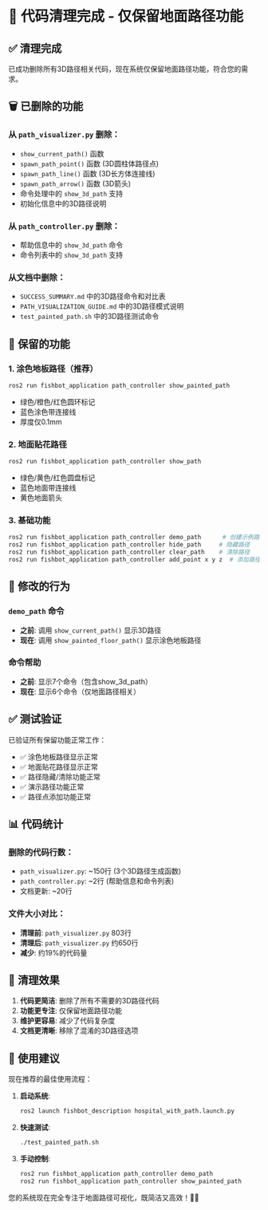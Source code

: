 # 🧹 代码清理完成 - 仅保留地面路径功能

## ✅ 清理完成

已成功删除所有3D路径相关代码，现在系统仅保留地面路径功能，符合您的需求。

## 🗑️ 已删除的功能

### 从 `path_visualizer.py` 删除：
- `show_current_path()` 函数
- `spawn_path_point()` 函数 (3D圆柱体路径点)
- `spawn_path_line()` 函数 (3D长方体连接线)
- `spawn_path_arrow()` 函数 (3D箭头)
- 命令处理中的 `show_3d_path` 支持
- 初始化信息中的3D路径说明

### 从 `path_controller.py` 删除：
- 帮助信息中的 `show_3d_path` 命令
- 命令列表中的 `show_3d_path` 支持

### 从文档中删除：
- `SUCCESS_SUMMARY.md` 中的3D路径命令和对比表
- `PATH_VISUALIZATION_GUIDE.md` 中的3D路径模式说明
- `test_painted_path.sh` 中的3D路径测试命令

## 🎯 保留的功能

### 1. 涂色地板路径（推荐）
```bash
ros2 run fishbot_application path_controller show_painted_path
```
- 绿色/橙色/红色圆环标记
- 蓝色涂色带连接线
- 厚度仅0.1mm

### 2. 地面贴花路径
```bash
ros2 run fishbot_application path_controller show_path
```
- 绿色/黄色/红色圆盘标记
- 蓝色地面带连接线
- 黄色地面箭头

### 3. 基础功能
```bash
ros2 run fishbot_application path_controller demo_path      # 创建示例路径
ros2 run fishbot_application path_controller hide_path     # 隐藏路径
ros2 run fishbot_application path_controller clear_path    # 清除路径
ros2 run fishbot_application path_controller add_point x y z  # 添加路径点
```

## 🔧 修改的行为

### `demo_path` 命令
- **之前**: 调用 `show_current_path()` 显示3D路径
- **现在**: 调用 `show_painted_floor_path()` 显示涂色地板路径

### 命令帮助
- **之前**: 显示7个命令（包含show_3d_path）
- **现在**: 显示6个命令（仅地面路径相关）

## ✅ 测试验证

已验证所有保留功能正常工作：
- ✅ 涂色地板路径显示正常
- ✅ 地面贴花路径显示正常
- ✅ 路径隐藏/清除功能正常
- ✅ 演示路径功能正常
- ✅ 路径点添加功能正常

## 📊 代码统计

### 删除的代码行数：
- `path_visualizer.py`: ~150行 (3个3D路径生成函数)
- `path_controller.py`: ~2行 (帮助信息和命令列表)
- 文档更新: ~20行

### 文件大小对比：
- **清理前**: `path_visualizer.py` 803行
- **清理后**: `path_visualizer.py` 约650行
- **减少**: 约19%的代码量

## 🎉 清理效果

1. **代码更简洁**: 删除了所有不需要的3D路径代码
2. **功能更专注**: 仅保留地面路径功能
3. **维护更容易**: 减少了代码复杂度
4. **文档更清晰**: 移除了混淆的3D路径选项

## 🚀 使用建议

现在推荐的最佳使用流程：

1. **启动系统**:
   ```bash
   ros2 launch fishbot_description hospital_with_path.launch.py
   ```

2. **快速测试**:
   ```bash
   ./test_painted_path.sh
   ```

3. **手动控制**:
   ```bash
   ros2 run fishbot_application path_controller demo_path
   ros2 run fishbot_application path_controller show_painted_path
   ```

您的系统现在完全专注于地面路径可视化，既简洁又高效！🎨✨
